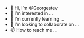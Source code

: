 - 👋 Hi, I’m @Georgestev
- 👀 I’m interested in ...
- 🌱 I’m currently learning ...
- 💞️ I’m looking to collaborate on ...
- 📫 How to reach me ...

<!---
Georgestev/Georgestev is a ✨ special ✨ repository because its `README.md` (this file) appears on your GitHub profile.
You can click the Preview link to take a look at your changes.
--->
